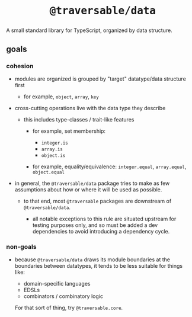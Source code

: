 <h1 align="center">
<pre>
 @traversable/data
</pre>
</h1>

A small standard library for TypeScript, organized by data structure.

## goals

### cohesion

- modules are organized is grouped by "target" datatype/data structure
  first
  - for example, `object`, `array`, `key`

- cross-cutting operations live with the data type they describe

  - this includes type-classes / trait-like features

    - for example, set membership: 

      - `integer.is`
      - `array.is`
      - `object.is`

    - for example, equality/equivalence: `integer.equal`, `array.equal`, `object.equal`

- in general, the `@traversable/data` package tries to make as few assumptions about how
  or where it will be used as possible. 

  - to that end, most `@traversable` packages are downstream of `@traversable/data`.

    - all notable exceptions to this rule are situated upstream for testing purposes only,
      and so must be added a dev dependencies to avoid introducing a dependency cycle.

### non-goals

- because `@traversable/data` draws its module boundaries at the boundaries between datatypes, 
  it tends to be less suitable for things like:

  - domain-specific languages
  - EDSLs
  - combinators / combinatory logic
  
  For that sort of thing, try `@traversable.core`.
  